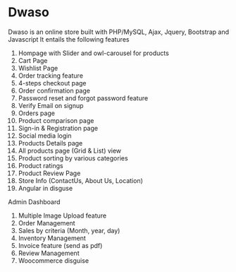 # Dwaso
Dwaso is an online store built with PHP/MySQL, Ajax, Jquery, Bootstrap and Javascript
It entails the following features
1. Hompage with Slider and owl-carousel for products
2. Cart Page
3. Wishlist Page
4. Order tracking feature
5. 4-steps checkout page
5. Order confirmation page
6. Password reset and forgot password feature
5. Verify Email on signup
7. Orders page
8. Product comparison page
9. Sign-in & Registration page
10. Social media login
11. Products Details page
12. All products page (Grid & List) view
13. Product sorting by various categories
14. Product ratings
15. Product Review Page
16. Store Info (ContactUs, About Us, Location)
17. Angular in disguse

Admin Dashboard
1. Multiple Image Upload feature
2. Order Management
3. Sales by criteria (Month, year, day)
4. Inventory Management
5. Invoice feature (send as pdf)
6. Review Management
7. Woocommerce disguise
